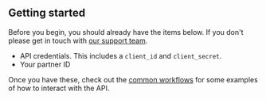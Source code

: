 ## Getting started

Before you begin, you should already have the items below. If you don't please get in touch with [our support team](mailto:support@locusenergy.com).

- API credentials. This includes a `client_id` and `client_secret`.
- Your partner ID

Once you have these, check out the [common workflows](#common-workflows) for some examples of how to interact with the API.